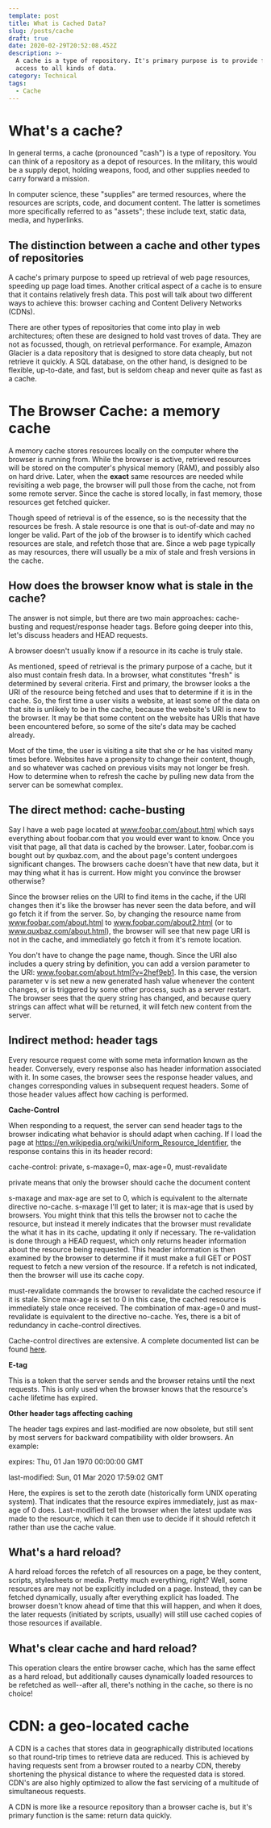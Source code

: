 ```yaml
---
template: post
title: What is Cached Data?
slug: /posts/cache
draft: true
date: 2020-02-29T20:52:08.452Z
description: >-
  A cache is a type of repository. It's primary purpose is to provide faster
  access to all kinds of data.
category: Technical
tags:
  - Cache
---
```

# What's a cache?

In general terms, a cache (pronounced "cash") is a type of repository.  You can think of a repository as a depot of resources. In the military, this would be a supply depot, holding weapons, food, and other supplies needed to carry forward a mission.  

In computer science, these "supplies" are termed resources, where the resources are scripts, code, and document content. The latter is sometimes more specifically referred to as "assets";  these include text, static data, media, and hyperlinks. 



## The distinction between a cache and other types of repositories

A cache's primary purpose to speed up retrieval of web page resources, speeding up page load times. Another critical aspect of a cache is to ensure that it contains relatively fresh data. This post will talk about two different ways to achieve this: browser caching and Content Delivery Networks (CDNs).

There are other types of repositories that come into play in web architectures; often these are designed to hold vast troves of data. They are not as focussed, though, on retrieval performance. For example, Amazon Glacier is a data repository that is designed to store data cheaply, but not retrieve it quickly.  A SQL database, on the other hand, is designed to be flexible, up-to-date, and fast, but is seldom cheap and never quite as fast as a cache.

# The Browser Cache: a memory cache

A memory cache stores resources locally on the computer where the browser is running from. While the browser is active, retrieved resources will be stored on the computer's physical memory (RAM), and possibly also on hard drive. Later, when the **exact** same resources are needed while revisiting a web page, the browser will pull those from the cache, not from some remote server. Since the cache is stored locally, in fast memory, those resources get fetched quicker.

Though speed of retrieval is of the essence, so is the necessity that the resources be fresh.  A stale resource is one that is out-of-date and may no longer be valid. Part of the job of the browser is to identify which cached resources are stale, and refetch those that are.  Since a web page typically as may resources, there will usually be a mix of stale and fresh versions in the cache.

## How does the browser know what is stale in the cache?

The answer is not simple, but there are two main approaches: cache-busting and request/response header tags. Before going deeper into this, let's discuss headers and HEAD requests.



A browser doesn't usually know if a resource in its cache is truly stale. 

As mentioned, speed of retrieval is the primary purpose of a cache, but it also must contain fresh data. In a browser, what constitutes "fresh" is determined by several criteria. First and primary, the browser looks a the URI of the resource being fetched and uses that to determine if it is in the cache.  So, the first time a user visits a website, at least some of the data on that site is unlikely to be in the cache, because the website's URI is new to the browser.  It may be that some content on the website has URIs that have been encountered before, so some of the site's data may be cached already.

Most of the time, the user is visiting a site that she or he has visited many times before. Websites have a propensity to change their content, though, and so whatever was cached on previous visits may not longer be fresh. How to determine when to refresh the cache by pulling new data from the server can be somewhat complex. 

## The direct method: cache-busting

Say I have a web page located at www.foobar.com/about.html which says everything about foobar.com that you would ever want to know.  Once you visit that page, all that data is cached by the browser.  Later, foobar.com is bought out by quxbaz.com, and the about page's content undergoes significant changes. The browsers cache doesn't have that new data, but it may thing what it has is current.  How might you convince the browser otherwise?

Since the browser relies on the URI to find items in the cache, if the URI changes then it's like the browser has never seen the data before, and will go fetch it if from the server. So, by changing the resource name from www.foobar.com/about.html to www.foobar.com/about2.html (or to www.quxbaz.com/about.html), the browser will see that new page URI is not in the cache, and immediately go fetch it from it's remote location.

You don't have to change the page name, though. Since the URI also includes a query string by definition, you can add a version parameter to the URI:  www.foobar.com/about.html?v=2hef9eb1.  In this case, the version parameter v is set new a new generated hash value whenever the content changes, or is triggered by some other process, such as a server restart. The browser sees that the query string has changed, and because query strings can affect what will be returned, it will fetch new content from the server.

## Indirect method:  header tags

Every resource request come with some meta information known as the header.  Conversely, every response also has header information associated with it. In some cases, the browser sees the response header values, and changes corresponding values in subsequent request headers. Some of those header values affect how caching is performed.

**Cache-Control**

When responding to a request, the server can send header tags to the browser indicating what behavior is should adapt when caching. If I load the page at https://en.wikipedia.org/wiki/Uniform_Resource_Identifier, the response contains this in its header record:

cache-control: private, s-maxage=0, max-age=0, must-revalidate

private means that only the browser should cache the document content

s-maxage and max-age are set to 0, which is equivalent to the alternate directive no-cache. s-maxage I'll get to later; it is max-age that is used by browsers.  You might think that this tells the browser not to cache the resource, but instead it merely indicates that the browser must revalidate the what it has in its cache, updating it only if necessary.  The re-validation is done through a HEAD request, which only returns header information about the resource being requested. This header information is then examined by the browser to determine if it must make a full GET or POST request to fetch a new version of the resource. If a refetch is not indicated, then the browser will use its cache copy.

must-revalidate commands the browser to revalidate the cached resource if it is stale. Since max-age is set to 0 in this case, the cached resource is immediately stale once received. The combination of max-age=0 and must-revalidate is equivalent to the directive no-cache.  Yes, there is a bit of redundancy in cache-control directives.

Cache-control directives are extensive.  A complete documented list can be found [here](https://developer.mozilla.org/en-US/docs/Web/HTTP/Headers/Cache-Control).

**E-tag**

This is a token that the server sends and the browser retains until the next requests. This is only used when the browser knows that the resource's cache lifetime has expired.

**Other header tags affecting caching**

The header tags expires and last-modified are now obsolete, but still sent by most servers for backward compatibility with older browsers.  An example:

expires: Thu, 01 Jan 1970 00:00:00 GMT

last-modified: Sun, 01 Mar 2020 17:59:02 GMT

Here, the expires is set to the zeroth date (historically form UNIX operating system). That indicates that the resource expires immediately, just as max-age of 0 does.  Last-modified tell the browser when the latest update was made to the resource, which it can then use to decide if it should refetch it rather than use the cache value.

## What's a hard reload?

A hard reload forces the refetch of all resources on a page, be they content, scripts, stylesheets or media. Pretty much everything, right? Well, some resources are may not be explicitly included on a page. Instead, they can be fetched dynamically, usually after everything explicit has loaded.  The browser doesn't know ahead of time that this will happen, and when it does, the later requests (initiated by scripts, usually) will still use cached copies of those resources if available.

## What's clear cache and hard reload?

This operation clears the entire browser cache, which has the same effect as a hard reload, but additionally causes dynamically loaded resources to be refetched as well--after all, there's nothing in the cache, so there is no choice!



# CDN: a geo-located cache

 A CDN is a caches that stores data in geographically distributed locations so that round-trip times to retrieve data are reduced. This is achieved by having requests sent from a browser routed to a nearby CDN, thereby shortening the physical distance to where the requested data is stored. CDN's are also highly optimized to allow the fast servicing of a multitude of simultaneous requests.

A CDN is more like a resource repository than a browser cache is, but it's primary function is the same: return data quickly.

